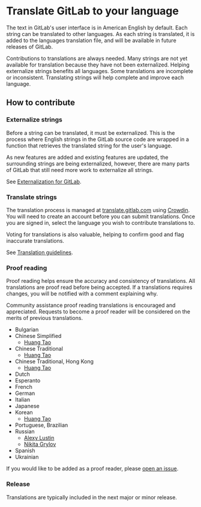 # Translate GitLab to your language

The text in GitLab's user interface is in American English by default.
Each string can be translated to other languages.
As each string is translated, it is added to the languages translation file,
and will be available in future releases of GitLab.

Contributions to translations are always needed.
Many strings are not yet available for translation because they have not been externalized.
Helping externalize strings benefits all languages.
Some translations are incomplete or inconsistent.
Translating strings will help complete and improve each language.

## How to contribute

### Externalize strings

Before a string can be translated, it must be externalized.
This is the process where English strings in the GitLab source code are wrapped in a function that
retrieves the translated string for the user's language.

As new features are added and existing features are updated, the surrounding strings are being
externalized, however, there are many parts of GitLab that still need more work to externalize all
strings.

See [Externalization for GitLab](externalization.md).

### Translate strings

The translation process is managed at [translate.gitlab.com](https://translate.gitlab.com)
using [Crowdin](https://crowdin.com/).
You will need to create an account before you can submit translations.
Once you are signed in, select the language you wish to contribute translations to.

Voting for translations is also valuable, helping to confirm good and flag inaccurate translations.

See [Translation guidelines](translation.md).

### Proof reading

Proof reading helps ensure the accuracy and consistency of translations.
All translations are proof read before being accepted.
If a translations requires changes, you will be notified with a comment explaining why.

Community assistance proof reading translations is encouraged and appreciated.
Requests to become a proof reader will be considered on the merits of previous translations.

- Bulgarian
- Chinese Simplified
  - [Huang Tao](https://crowdin.com/profile/htve)
- Chinese Traditional
  - [Huang Tao](https://crowdin.com/profile/htve)
- Chinese Traditional, Hong Kong
  - [Huang Tao](https://crowdin.com/profile/htve)
- Dutch
- Esperanto
- French
- German
- Italian
- Japanese
- Korean
  - [Huang Tao](https://crowdin.com/profile/htve)
- Portuguese, Brazilian
- Russian
  - [Alexy Lustin](https://crowdin.com/profile/lustin)
  - [Nikita Grylov](https://crowdin.com/profile/nixel2007)
- Spanish
- Ukrainian

If you would like to be added as a proof reader, please [open an issue](https://gitlab.com/gitlab-org/gitlab-ce/issues).

### Release

Translations are typically included in the next major or minor release.
